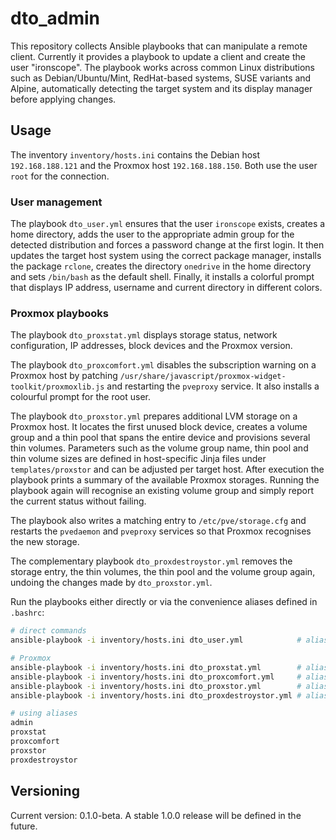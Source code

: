 # dto_admin

This repository collects Ansible playbooks that can manipulate a remote client.
Currently it provides a playbook to update a client and create the user "ironscope".
The playbook works across common Linux distributions such as Debian/Ubuntu/Mint,
RedHat-based systems, SUSE variants and Alpine, automatically detecting the
target system and its display manager before applying changes.

## Usage

The inventory `inventory/hosts.ini` contains the Debian host `192.168.188.121` and the Proxmox host `192.168.188.150`. Both use
the user `root` for the connection.

### User management

The playbook `dto_user.yml` ensures that the user `ironscope` exists, creates a home directory,
adds the user to the appropriate admin group for the detected distribution and forces a
password change at the first login.
It then updates the target host system using the correct package manager, installs the
package `rclone`, creates the directory `onedrive` in the home directory and sets `/bin/bash`
as the default shell. Finally, it installs a colorful prompt that displays IP address,
username and current directory in different colors.

### Proxmox playbooks

The playbook `dto_proxstat.yml` displays storage status, network configuration, IP addresses,
block devices and the Proxmox version.

The playbook `dto_proxcomfort.yml` disables the subscription warning on a Proxmox host by
patching `/usr/share/javascript/proxmox-widget-toolkit/proxmoxlib.js` and restarting the
`pveproxy` service. It also installs a colourful prompt for the root user.

The playbook `dto_proxstor.yml` prepares additional LVM storage on a Proxmox host. It locates
the first unused block device, creates a volume group and a thin pool that spans the entire
device and provisions several thin volumes. Parameters such as the volume group name, thin
pool and thin volume sizes are defined in host-specific Jinja files under `templates/proxstor`
and can be adjusted per target host. After execution the playbook prints a summary of the
available Proxmox storages. Running the playbook again will recognise an existing volume group
and simply report the current status without failing.

The playbook also writes a matching entry to `/etc/pve/storage.cfg` and restarts the
`pvedaemon` and `pveproxy` services so that Proxmox recognises the new storage.

The complementary playbook `dto_proxdestroystor.yml` removes the storage entry, the thin
volumes, the thin pool and the volume group again, undoing the changes made by
`dto_proxstor.yml`.

Run the playbooks either directly or via the convenience aliases defined in `.bashrc`:

```bash
# direct commands
ansible-playbook -i inventory/hosts.ini dto_user.yml            # alias: admin

# Proxmox
ansible-playbook -i inventory/hosts.ini dto_proxstat.yml        # alias: proxstat
ansible-playbook -i inventory/hosts.ini dto_proxcomfort.yml     # alias: proxcomfort
ansible-playbook -i inventory/hosts.ini dto_proxstor.yml        # alias: proxstor
ansible-playbook -i inventory/hosts.ini dto_proxdestroystor.yml # alias: proxdestroystor

# using aliases
admin
proxstat
proxcomfort
proxstor
proxdestroystor
```

## Versioning

Current version: 0.1.0-beta. A stable 1.0.0 release will be defined in the future.
